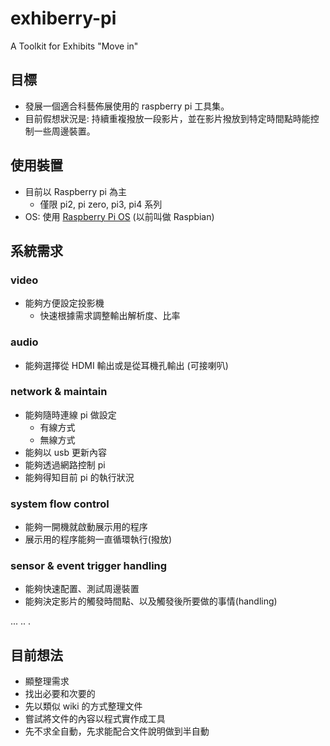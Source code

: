 # exhiberry-pi

A Toolkit for Exhibits "Move in"


## 目標

* 發展一個適合科藝佈展使用的 raspberry pi 工具集。
* 目前假想狀況是: 持續重複撥放一段影片，並在影片撥放到特定時間點時能控制一些周邊裝置。

## 使用裝置

* 目前以 Raspberry pi 為主
	* 僅限 pi2, pi zero, pi3, pi4 系列
* OS: 使用 [Raspberry Pi OS](https://zh.wikipedia.org/wiki/Raspberry_Pi_OS) (以前叫做 Raspbian)

## 系統需求

### video

* 能夠方便設定投影機
	* 快速根據需求調整輸出解析度、比率


### audio

* 能夠選擇從 HDMI 輸出或是從耳機孔輸出 (可接喇叭)


### network & maintain

* 能夠隨時連線 pi 做設定
	* 有線方式
	* 無線方式
* 能夠以 usb 更新內容
* 能夠透過網路控制 pi
* 能夠得知目前 pi 的執行狀況


### system flow control

* 能夠一開機就啟動展示用的程序
* 展示用的程序能夠一直循環執行(撥放)


### sensor & event trigger handling

* 能夠快速配置、測試周邊裝置
* 能夠決定影片的觸發時間點、以及觸發後所要做的事情(handling)

...
..
.


## 目前想法

* 顯整理需求
* 找出必要和次要的
* 先以類似 wiki 的方式整理文件
* 嘗試將文件的內容以程式實作成工具
* 先不求全自動，先求能配合文件說明做到半自動